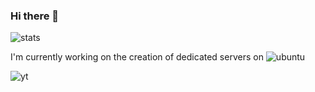 ### Hi there 👋

![stats](https://github-readme-stats.vercel.app/api/top-langs/?username=boghilife&theme=blue-green)

I'm currently working on the creation of dedicated servers on ![ubuntu](https://img.shields.io/badge/Ubuntu-E95420?style=for-the-badge&logo=ubuntu&logoColor=white)

![yt](https://img.shields.io/youtube/channel/subscribers/UCMNYi2RoHWVDBsDwEde6Bvg?style=social)

